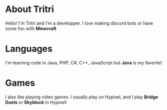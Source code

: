 # About Tritri
Hello! I'm Tritri and I'm a developper. I love making discord bots or have some fun with **Minecraft**

# Languages
I'm learning code in Java, PHP, C#, C++, JavaScript but **Java** is my favorite! 

# Games
I also like playing video games. I usually play on Hypixel, and I play **Bridge Duels** or **Skyblock** in Hypixel!
